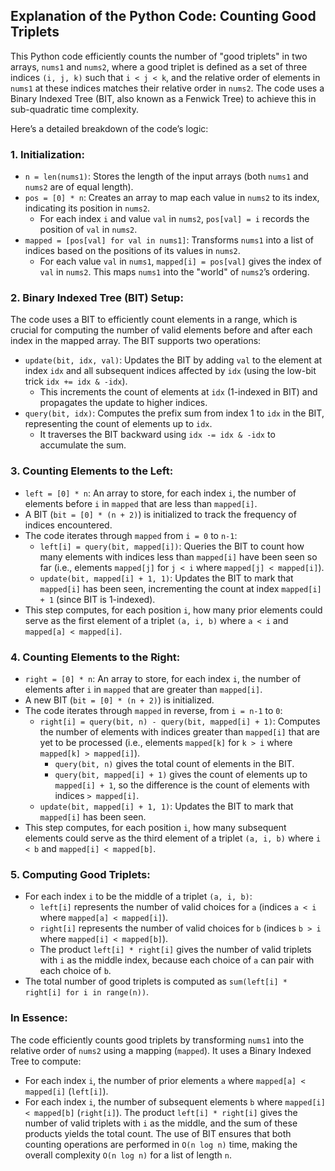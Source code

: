 ## Explanation of the Python Code: Counting Good Triplets

This Python code efficiently counts the number of "good triplets" in two arrays, `nums1` and `nums2`, where a good triplet is defined as a set of three indices `(i, j, k)` such that `i < j < k`, and the relative order of elements in `nums1` at these indices matches their relative order in `nums2`. The code uses a Binary Indexed Tree (BIT, also known as a Fenwick Tree) to achieve this in sub-quadratic time complexity.

Here’s a detailed breakdown of the code’s logic:

### 1. Initialization:

- `n = len(nums1)`: Stores the length of the input arrays (both `nums1` and `nums2` are of equal length).
- `pos = [0] * n`: Creates an array to map each value in `nums2` to its index, indicating its position in `nums2`.
  - For each index `i` and value `val` in `nums2`, `pos[val] = i` records the position of `val` in `nums2`.
- `mapped = [pos[val] for val in nums1]`: Transforms `nums1` into a list of indices based on the positions of its values in `nums2`.
  - For each value `val` in `nums1`, `mapped[i] = pos[val]` gives the index of `val` in `nums2`. This maps `nums1` into the "world" of `nums2`’s ordering.

### 2. Binary Indexed Tree (BIT) Setup:

The code uses a BIT to efficiently count elements in a range, which is crucial for computing the number of valid elements before and after each index in the mapped array. The BIT supports two operations:

- `update(bit, idx, val)`: Updates the BIT by adding `val` to the element at index `idx` and all subsequent indices affected by `idx` (using the low-bit trick `idx += idx & -idx`).
  - This increments the count of elements at `idx` (1-indexed in BIT) and propagates the update to higher indices.
- `query(bit, idx)`: Computes the prefix sum from index 1 to `idx` in the BIT, representing the count of elements up to `idx`.
  - It traverses the BIT backward using `idx -= idx & -idx` to accumulate the sum.

### 3. Counting Elements to the Left:

- `left = [0] * n`: An array to store, for each index `i`, the number of elements before `i` in `mapped` that are less than `mapped[i]`.
- A BIT (`bit = [0] * (n + 2)`) is initialized to track the frequency of indices encountered.
- The code iterates through `mapped` from `i = 0` to `n-1`:
  - `left[i] = query(bit, mapped[i])`: Queries the BIT to count how many elements with indices less than `mapped[i]` have been seen so far (i.e., elements `mapped[j]` for `j < i` where `mapped[j] < mapped[i]`).
  - `update(bit, mapped[i] + 1, 1)`: Updates the BIT to mark that `mapped[i]` has been seen, incrementing the count at index `mapped[i] + 1` (since BIT is 1-indexed).
- This step computes, for each position `i`, how many prior elements could serve as the first element of a triplet `(a, i, b)` where `a < i` and `mapped[a] < mapped[i]`.

### 4. Counting Elements to the Right:

- `right = [0] * n`: An array to store, for each index `i`, the number of elements after `i` in `mapped` that are greater than `mapped[i]`.
- A new BIT (`bit = [0] * (n + 2)`) is initialized.
- The code iterates through `mapped` in reverse, from `i = n-1` to `0`:
  - `right[i] = query(bit, n) - query(bit, mapped[i] + 1)`: Computes the number of elements with indices greater than `mapped[i]` that are yet to be processed (i.e., elements `mapped[k]` for `k > i` where `mapped[k] > mapped[i]`).
    - `query(bit, n)` gives the total count of elements in the BIT.
    - `query(bit, mapped[i] + 1)` gives the count of elements up to `mapped[i] + 1`, so the difference is the count of elements with indices `> mapped[i]`.
  - `update(bit, mapped[i] + 1, 1)`: Updates the BIT to mark that `mapped[i]` has been seen.
- This step computes, for each position `i`, how many subsequent elements could serve as the third element of a triplet `(a, i, b)` where `i < b` and `mapped[i] < mapped[b]`.

### 5. Computing Good Triplets:

- For each index `i` to be the middle of a triplet `(a, i, b)`:
  - `left[i]` represents the number of valid choices for `a` (indices `a < i` where `mapped[a] < mapped[i]`).
  - `right[i]` represents the number of valid choices for `b` (indices `b > i` where `mapped[i] < mapped[b]`).
  - The product `left[i] * right[i]` gives the number of valid triplets with `i` as the middle index, because each choice of `a` can pair with each choice of `b`.
- The total number of good triplets is computed as `sum(left[i] * right[i] for i in range(n))`.

### In Essence:

The code efficiently counts good triplets by transforming `nums1` into the relative order of `nums2` using a mapping (`mapped`). It uses a Binary Indexed Tree to compute:
- For each index `i`, the number of prior elements `a` where `mapped[a] < mapped[i]` (`left[i]`).
- For each index `i`, the number of subsequent elements `b` where `mapped[i] < mapped[b]` (`right[i]`).
The product `left[i] * right[i]` gives the number of valid triplets with `i` as the middle, and the sum of these products yields the total count. The use of BIT ensures that both counting operations are performed in `O(n log n)` time, making the overall complexity `O(n log n)` for a list of length `n`.